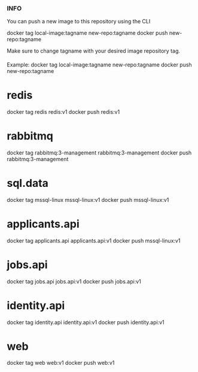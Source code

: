 ### INFO 
You can push a new image to this repository using the CLI

docker tag local-image:tagname new-repo:tagname
docker push new-repo:tagname

Make sure to change tagname with your desired image repository tag.

####
Example: 
docker tag local-image:tagname new-repo:tagname
docker push new-repo:tagname




# redis
docker tag redis redis:v1
docker push redis:v1
# rabbitmq
docker tag rabbitmq:3-management rabbitmq:3-management
docker push rabbitmq:3-management

# sql.data
docker tag mssql-linux mssql-linux:v1
docker push mssql-linux:v1
# applicants.api
docker tag applicants.api applicants.api:v1
docker push mssql-linux:v1
# jobs.api
docker tag jobs.api jobs.api:v1
docker push jobs.api:v1
# identity.api
docker tag identity.api identity.api:v1
docker push identity.api:v1
# web
docker tag web web:v1
docker push web:v1